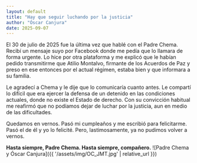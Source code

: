 ```yaml
---
layout: default
title: "Hay que seguir luchando por la justicia"
author: "Óscar Canjura"
date: 2025-09-07
---
```

El 30 de julio de 2025 fue la última vez que hablé con el Padre Chema. Recibí un mensaje suyo por Facebook donde me pedía que lo llamara de forma urgente. Lo hice por otra plataforma y me explicó que le habían pedido transmitirme que Atilio Montalvo, firmante de los Acuerdos de Paz y preso en ese entonces por el actual régimen, estaba bien y que informara a su familia.  

Le agradecí a Chema y le dije que lo comunicaría cuanto antes. Le compartí lo difícil que era ejercer la defensa de un detenido en las condiciones actuales, donde no existe el Estado de derecho. Con su convicción habitual me reafirmó que no podíamos dejar de luchar por la justicia, aun en medio de las dificultades.  

Quedamos en vernos. Pasó mi cumpleaños y me escribió para felicitarme. Pasó el de él y yo lo felicité. Pero, lastimosamente, ya no pudimos volver a vernos.  

**Hasta siempre, Padre Chema. Hasta siempre, compañero.**
![Padre Chema y Óscar Canjura]({{ '/assets/img/OC_JMT.jpg' | relative_url }})

